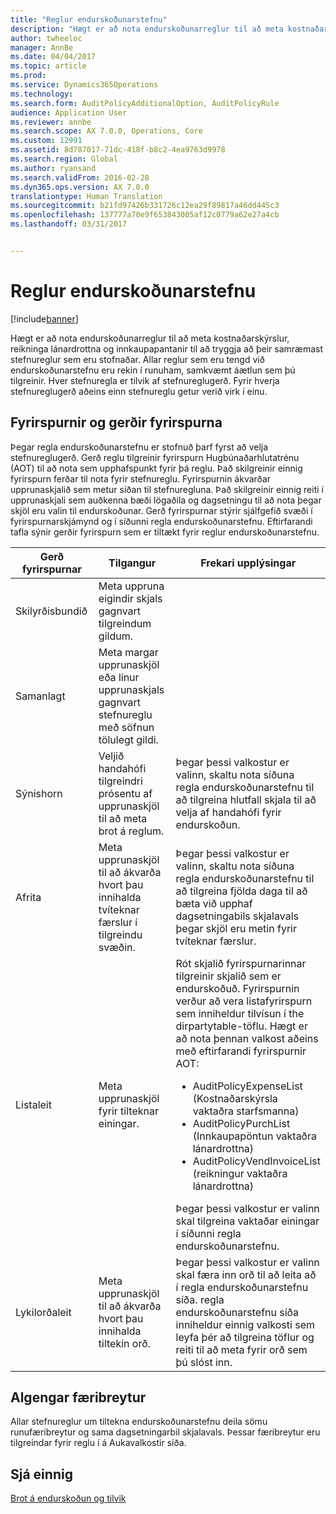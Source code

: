 ```yaml
---
title: "Reglur endurskoðunarstefnu"
description: "Hægt er að nota endurskoðunarreglur til að meta kostnaðarskýrslur, reikninga lánardrottna og innkaupapantanir til að tryggja að þeir samræmast stefnureglur sem eru stofnaðar. Allar reglur sem eru tengd við endurskoðunarstefnu eru rekin í runuham, samkvæmt áætlun sem þú tilgreinir.  Hver stefnuregla er tilvik af stefnureglugerð. Fyrir hverja stefnureglugerð aðeins einn stefnureglu getur verið virk í einu."
author: twheeloc
manager: AnnBe
ms.date: 04/04/2017
ms.topic: article
ms.prod: 
ms.service: Dynamics365Operations
ms.technology: 
ms.search.form: AuditPolicyAdditionalOption, AuditPolicyRule
audience: Application User
ms.reviewer: annbe
ms.search.scope: AX 7.0.0, Operations, Core
ms.custom: 12991
ms.assetid: 8d787017-71dc-418f-b8c2-4ea9763d9978
ms.search.region: Global
ms.author: ryansand
ms.search.validFrom: 2016-02-28
ms.dyn365.ops.version: AX 7.0.0
translationtype: Human Translation
ms.sourcegitcommit: b21fd97426b331726c12ea29f89817a46dd445c3
ms.openlocfilehash: 137777a70e9f653843005af12c0779a62e27a4cb
ms.lasthandoff: 03/31/2017


---
```


# <a name="audit-policy-rules"></a>Reglur endurskoðunarstefnu

[!include[banner](../includes/banner.md)]


Hægt er að nota endurskoðunarreglur til að meta kostnaðarskýrslur, reikninga lánardrottna og innkaupapantanir til að tryggja að þeir samræmast stefnureglur sem eru stofnaðar. Allar reglur sem eru tengd við endurskoðunarstefnu eru rekin í runuham, samkvæmt áætlun sem þú tilgreinir.  Hver stefnuregla er tilvik af stefnureglugerð. Fyrir hverja stefnureglugerð aðeins einn stefnureglu getur verið virk í einu. 

<a name="queries-and-query-types"></a>Fyrirspurnir og gerðir fyrirspurna
-----------------------

Þegar regla endurskoðunarstefnu er stofnuð þarf fyrst að velja stefnureglugerð. Gerð reglu tilgreinir fyrirspurn Hugbúnaðarhlutatrénu (AOT) til að nota sem upphafspunkt fyrir þá reglu. Það skilgreinir einnig fyrirspurn ferðar til nota fyrir stefnureglu. Fyrirspurnin ákvarðar upprunaskjalið sem metur síðan til stefnuregluna. Það skilgreinir einnig reiti í upprunaskjali sem auðkenna bæði lögaðila og dagsetningu til að nota þegar skjöl eru valin til endurskoðunar. Gerð fyrirspurnar stýrir sjálfgefið svæði í fyrirspurnarskjámynd og í síðunni regla endurskoðunarstefnu. Eftirfarandi tafla sýnir gerðir fyrirspurn sem er tiltækt fyrir reglur endurskoðunarstefnu.

<table>
<colgroup>
<col width="33%" />
<col width="33%" />
<col width="33%" />
</colgroup>
<thead>
<tr class="header">
<th>Gerð fyrirspurnar</th>
<th>Tilgangur</th>
<th>Frekari upplýsingar</th>
</tr>
</thead>
<tbody>
<tr class="odd">
<td>Skilyrðisbundið</td>
<td>Meta uppruna eigindir skjals gagnvart tilgreindum gildum.</td>
<td></td>
</tr>
<tr class="even">
<td>Samanlagt</td>
<td>Meta margar upprunaskjöl eða línur upprunaskjals gagnvart stefnureglu með söfnun tölulegt gildi.</td>
<td></td>
</tr>
<tr class="odd">
<td>Sýnishorn</td>
<td>Veljið handahófi tilgreindri prósentu af upprunaskjöl til að meta brot á reglum.</td>
<td>Þegar þessi valkostur er valinn, skaltu nota síðuna regla endurskoðunarstefnu til að tilgreina hlutfall skjala til að velja af handahófi fyrir endurskoðun.</td>
</tr>
<tr class="even">
<td>Afrita</td>
<td>Meta upprunaskjöl til að ákvarða hvort þau innihalda tvíteknar færslur í tilgreindu svæðin.</td>
<td>Þegar þessi valkostur er valinn, skaltu nota síðuna regla endurskoðunarstefnu til að tilgreina fjölda daga til að bæta við upphaf dagsetningabils skjalavals þegar skjöl eru metin fyrir tvíteknar færslur.</td>
</tr>
<tr class="odd">
<td>Listaleit</td>
<td>Meta upprunaskjöl fyrir tilteknar einingar.</td>
<td>Rót skjalið fyrirspurnarinnar tilgreinir skjalið sem er endurskoðuð. Fyrirspurnin verður að vera listafyrirspurn sem inniheldur tilvísun í the dirpartytable-töflu. Hægt er að nota þennan valkost aðeins með eftirfarandi fyrirspurnir AOT:
<ul>
<li><span class="ui">AuditPolicyExpenseList</span> (Kostnaðarskýrsla vaktaðra starfsmanna)</li>
<li><span class="ui">AuditPolicyPurchList</span> (Innkaupapöntun vaktaðra lánardrottna)</li>
<li><span class="ui">AuditPolicyVendInvoiceList</span> (reikningur vaktaðra lánardrottna)</li>
</ul>
Þegar þessi valkostur er valinn skal tilgreina vaktaðar einingar í síðunni regla endurskoðunarstefnu.</td>
</tr>
<tr class="even">
<td>Lykilorðaleit</td>
<td>Meta upprunaskjöl til að ákvarða hvort þau innihalda tiltekin orð.</td>
<td>Þegar þessi valkostur er valinn skal færa inn orð til að leita að í regla endurskoðunarstefnu síða. regla endurskoðunarstefnu síða  inniheldur einnig valkosti sem leyfa þér að tilgreina töflur og reiti til að meta fyrir orð sem þú slóst inn.</td>
</tr>
</tbody>
</table>

## <a name="common-parameters"></a>Algengar færibreytur
Allar stefnureglur um tiltekna endurskoðunarstefnu deila sömu runufæribreytur og sama dagsetningarbil skjalavals. Þessar færibreytur eru tilgreindar fyrir reglu í á Aukavalkostir síða.



<a name="see-also"></a>Sjá einnig
--------

[Brot á endurskoðun og tilvik](audit-policy-violations-cases.md)





